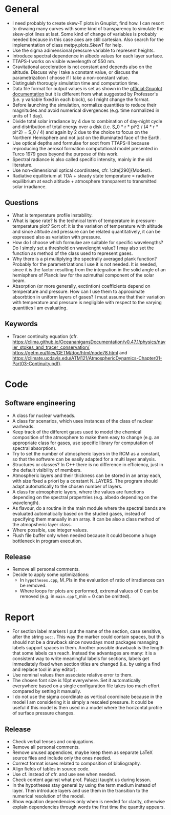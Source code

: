 # General
- I need probably to create skew-T plots in Gnuplot, find how. I can resort to drwaing many curves with some kind of transparency to simulate the skew-plot lines at last. Some kind of change of variables is probably needed because in this case axes are still cartesian. Also search for the implementation of class metpy.plots.SkewT for help.
- Use the sigma adimensional pressure variable to represent heights.
- Introduce spectral dependence in albedo values for each layer surface.
- TTAPS-I works on visible wavelength of 550 nm.
- Gravitational acceleration is not constant and depends also on the altitude. Discuss why I take a constant value, or discuss the parametrization I choose if I take a non-constant value.
- Distinguish thorougly simulation time and computation time.
- Data file format for output values is set as shown in the [official Gnuplot documentation](http://gnuplot.info/docs_5.5/loc17750.html) but it is different from what suggested by Professor's (i.e. y variable fixed in each block), so I might change the format.
- Before launching the simulation, normalize quantities to reduce their magnitudes and avoid numerical divergences (e.g. time normalized in units of 1 day).
- Divide total solar irradiance by 4 due to combination of day-night cycle and distribution of total energy over a disk (i.e. S_0 * r * pi^2 / (4 * r * pi^2) = S_0 / 4) and again by 2 due to the choice to focus on the Northern Hemisphere and not just on the illuminated face of the Earth.
- Use optical depths and formulae for soot from TTAPS-II because reproducing the aerosol formation computational model presented in Turco 1979 goes beyond the purpose of this work.
- Spectral radiance is also called specific intensity, mainly in the old literature.
- Use non-dimensional optical coordinates, cfr. \cite[290]{Modest}.
- Radiative equilibrium at TOA + steady state temperature = radiative equilibrium at each altitude + atmosphere transparent to transmitted solar irradiance.

## Questions
- What is temperature profile instability.
- What is lapse rate? Is the technical term of temperature in pressure-temperature plot? Sort of: it is the variation of temperature with altitude and since altitude and pressure can be related quantitatively, it can be expressed also as variation with pressure.
- How do I choose which formulae are suitable for specific wavelengths? Do I simply set a threshold on wavelenght value? I may also set the function as method of the class used to represent gases.
- Why there is a pi multiplying the spectrally averaged plank function? Probably for the parametrizations I use it is not needed. It is needed, since it is the factor resulting from the integration in the solid angle of an hemisphere of Planck law for the azimuthal component of the solar beam.
- Absorption (or more generally, exctintion) coefficients depend on temperature and pressure. How can I use them to approximate absorbtion in uniform layers of gases? I must assume that their variation with temperature and pressure is negligible with respect to the varying quantities I am evaluating.

## Keywords
- Tracer continuity equation (cfr. https://clima.github.io/OceananigansDocumentation/v0.47.1/physics/navier_stokes_and_tracer_conservation/, https://getm.eu/files/GETM/doc/html/node78.html and https://climate.ucdavis.edu/ATM121/AtmosphericDynamics-Chapter01-Part03-Continuity.pdf).

# Code

## Software engineering
- A class for nuclear warheads.
- A class for scenarios, which uses instances of the class of nuclear warheads.
- Keep track of the different gases used to model the chemical composition of the atmosphere to make them easy to change (e.g. an appropriate class for gases, use specific library for computation of spectral absorption).
- Try to set the number of atmospheric layers in the RCM as a constant, so that the software can be easily adapted for a multi layer analysis.
- Structures or classes? In C++ there is no difference in efficiency, just in the default visibility of members.
- Atmospheric layers and their thickness can be stored in an array each, with size fixed a priori by a constant N_LAYERS. The program should adapt automatically to the chosen number of layers.
- A class for atmospheric layers, where the values are functions depending on the spectral propertries (e.g. albedo depending on the wavelength).
- As flavour, do a routine in the main module where the spectral bands are evaluated automatically based on the studied gases, instead of specifying them manually in an array. It can be also a class method of the atmopsheric layer class.
- Where possible, use integer values.
- Flush file buffer only when needed because it could become a huge bottleneck in program execution.

## Release
- Remove all personal comments.
- Decide to apply some optimizations:
	- In `hypotheses.cpp`, M_PIs in the evaluation of ratio of irradiances can be removed.
	- Where loops for plots are performed, extremal values of 0 can be removed (e.g. in `main.cpp` t_min = 0 can be omitted).

# Report
- For section label markers I put the name of the section, case sensitive, after the string `sec:`. This way the marker could contain spaces, but this should not be a drawback since nowadays most packages managing labels support spaces in them. Another possible drawback is the length that some labels can reach. Instead the advantages are many: it is a consistent way to write meaningful labels for sections, labels get immediately fixed when section titles are changed (i.e. by using a find and replace tool in any editor).
- Use nominal values then associate relative error to them.
- The chosen font size is 10pt everywhere. Set it automatically everywhere based on a single configuration file takes too much effort compared by setting it manually.
- I do not use the sigma coordinate as vertical coordinate because in the model I am considering it is simply a rescaled pressure. It could be useful if this model is then used in a model where the horizontal profile of surface pressure changes.

## Release
- Check verbal tenses and conjugations.
- Remove all personal comments.
- Remove unused appendices, maybe keep them as separate LaTeX source files and include only the ones needed.
- Correct format issues related to composition of bibliography.
- Align fields of tables in source code.
- Use cf. instead of cfr. and use see when needed.
- Check content against what prof. Palazzi taught us during lesson.
- In the hypotheses stay general by using the term medium instead of layer. Then introduce layers and use them in the transition to the numerical resolution of the model.
- Show equation dependencies only when is needed for clarity, otherwise explain dependencies through words the first time the quantity appears.
